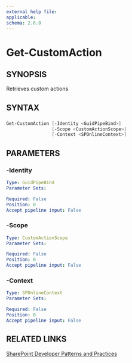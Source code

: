 ```yaml
---
external help file:
applicable: 
schema: 2.0.0
---
```

# Get-CustomAction

## SYNOPSIS
Retrieves custom actions

## SYNTAX 

### 
```powershell
Get-CustomAction [-Identity <GuidPipeBind>]
                 [-Scope <CustomActionScope>]
                 [-Context <SPOnlineContext>]
```

## PARAMETERS

### -Identity


```yaml
Type: GuidPipeBind
Parameter Sets: 

Required: False
Position: 0
Accept pipeline input: False
```

### -Scope


```yaml
Type: CustomActionScope
Parameter Sets: 

Required: False
Position: 0
Accept pipeline input: False
```

### -Context


```yaml
Type: SPOnlineContext
Parameter Sets: 

Required: False
Position: 0
Accept pipeline input: False
```

## RELATED LINKS

[SharePoint Developer Patterns and Practices](http://aka.ms/sppnp)